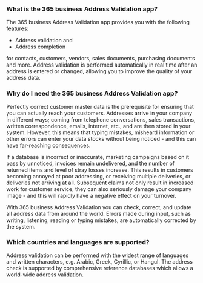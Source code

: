 ### What is the 365 business Address Validation app?

The 365 business Address Validation app provides you with the following features:
-	Address validation and
-	Address completion

for contacts, customers, vendors, sales documents, purchasing documents and more.
Address validation is performed automatically in real time after an address is entered or changed, allowing you to improve the quality of your address data.

### Why do I need the 365 business Address Validation app?

Perfectly correct customer master data is the prerequisite for ensuring that you can actually reach your customers. Addresses arrive in your company in different ways; coming from telephone conversations, sales transactions, written correspondence, emails, internet, etc., and are then stored in your system. However, this means that typing mistakes, misheard information or other errors can enter your data stocks without being noticed - and this can have far-reaching consequences. 

If a database is incorrect or inaccurate, marketing campaigns based on it pass by unnoticed, invoices remain undelivered, and the number of returned items and level of stray losses increase. This results in customers becoming annoyed at poor addressing, or receiving multiple deliveries, or deliveries not arriving at all. 
Subsequent claims not only result in increased work for customer service, they can also seriously damage your company image - and this will rapidly have a negative effect on your turnover.

With 365 business Address Validation you can check, correct, and update all address data from around the world. Errors made during input, such as writing, listening, reading or typing mistakes, are automatically corrected by the system.


### Which countries and languages are supported?

Address validation can be performed with the widest range of languages and written characters, e.g. Arabic, Greek, Cyrillic, or Hangul. The address check is supported by comprehensive reference databases which allows a world-wide address validation.

